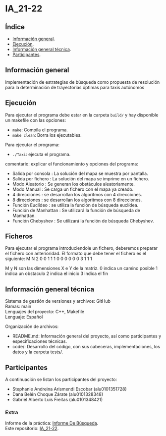 # IA_21-22

## Índice
- [Información general](#información-general).
- [Ejecución](#ejecución).
- [Información general técnica](#información-general-técnica).
- [Participantes](#participantes).



## Información general
Implementación de estrategias de búsqueda como propuesta de resolución para la determinación de trayectorias óptimas para taxis autónomos<br>

## Ejecución
Para ejecutar el programa debe estar en la carpeta `build/` y hay disponible un makefile con las opciones:
* `make`: Compila el programa.
* `make clean`: Borra los ejecutables.

Para ejecutar el programa:
* `./Taxi`: ejecuta el programa.

comentario: explicar el funcionamiento y opciones del programa:
* Salida por consola : La solución del mapa se muestra por pantalla.
* Salida por fichero : La solución del mapa se imprime en un fichero.
* Modo Aleatorio : Se generan los obstáculos aleatoriamente. 
* Modo Manual : Se carga un fichero con el mapa ya creado.
* 4 direcciones : se desarrollan los algoritmos con 4 direcciones. 
* 8 direcciones : se desarrollan los algoritmos con 8 direcciones.
* Función Euclídeo : se utiliza la función de búsqueda euclídea. 
* Función de Manhattan : Se utilizará la función de búsqueda de Manhattan.
* Función Chebyshev : Se utilizará la función de búsqueda Chebyshev.

## Ficheros
Para ejecutar el programa introduciendole un fichero, deberemos preparar el fichero con anterioridad.
El formato que debe tener el fichero es el siguiente:
M N
2 0 0 1
1 1 0 0
0 0 0 0
3 1 1 1

M y N son las dimensiones X e Y de la matriz.
0 indica un camino posible
1 indica un obstaculo
2 indica el inicio
3 indica el fin

## Información general técnica
Sistema de gestión de versiones y archivos: GitHub <br>
Ramas: main <br>
Lenguajes del proyecto: C++, Makefile<br>
Lenguaje: Español <br>

Organización de archivos:
* README.md: Información general del proyecto, así como participantes y especificaciones técnicas.
* code/: Desarrollo del código, con sus cabeceras, implementaciones, los datos y la carpeta tests/.


## Participantes
A continuación se listan los participantes del proyecto:
* Stephanie Andreina Arismendi Escobar (alu0101351728)
* Dana Belén Choque Zárate (alu0101328348)
* Gabriel Alberto Luis Freitas (alu0101348421)


### Extra
Informe de la práctica: [Informe De Búsqueda](https://docs.google.com/document/d/1uKA5Q1jRwRV-i3AIdlaz69VMC7k5pFXL/edit?usp=sharing&ouid=112592623507564456368&rtpof=true&sd=true). <br>
Este repositorio: [IA_21-22](https://github.com/Dncz/IA_21-22.git). <br>
